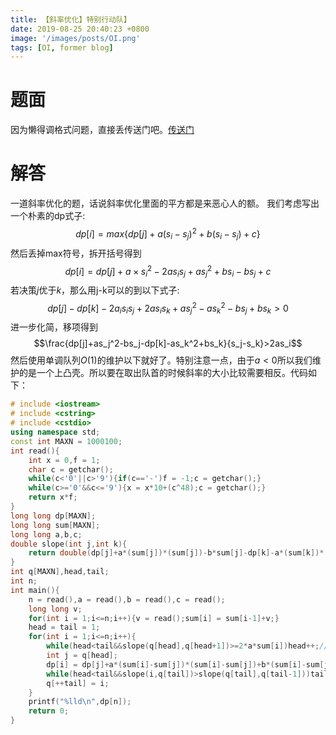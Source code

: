 ```yaml
---
title: 【斜率优化】特别行动队】
date: 2019-08-25 20:40:23 +0800
image: '/images/posts/OI.png'
tags: [OI, former blog]
---
```


# 题面
因为懒得调格式问题，直接丢传送门吧。[传送门](https://www.luogu.org/problem/P3628)
# 解答
一道斜率优化的题，话说斜率优化里面的平方都是来恶心人的额。
我们考虑写出一个朴素的dp式子:$$dp[i] = max\{dp[j]+a(s_i-s_j)^2+b(s_i-s_j)+c\}$$
然后丢掉max符号，拆开括号得到$$dp[i] = dp[j]+a\times s_i^2-2as_is_j+as_j^2+bs_i-bs_j+c$$
若决策$j$优于$k$，那么用j-k可以的到以下式子:
$$dp[j]-dp[k]-2a_is_is_j+2as_is_k+as_j^2-as_k^2-bs_j+bs_k>0$$
进一步化简，移项得到$$\frac{dp[j]+as_j^2-bs_j-dp[k]-as_k^2+bs_k}{s_j-s_k}>2as_i$$
然后使用单调队列$O(1)$的维护以下就好了。特别注意一点，由于$a<0$所以我们维护的是一个上凸壳。所以要在取出队首的时候斜率的大小比较需要相反。代码如下：
```cpp
# include <iostream>
# include <cstring> 
# include <cstdio>
using namespace std;
const int MAXN = 1000100;
int read(){
	int x = 0,f = 1;
	char c = getchar();
	while(c<'0'||c>'9'){if(c=='-')f = -1;c = getchar();}
	while(c>='0'&&c<='9'){x = x*10+(c^48);c = getchar();}
	return x*f;
}
long long dp[MAXN];
long long sum[MAXN];
long long a,b,c;
double slope(int j,int k){
	return double(dp[j]+a*(sum[j])*(sum[j])-b*sum[j]-dp[k]-a*(sum[k])*(sum[k])+b*sum[k])/double(sum[j]-sum[k]);
}
int q[MAXN],head,tail;
int n;
int main(){
	n = read(),a = read(),b = read(),c = read();
	long long v;
	for(int i = 1;i<=n;i++){v = read();sum[i] = sum[i-1]+v;}
	head = tail = 1;
	for(int i = 1;i<=n;i++){
		while(head<tail&&slope(q[head],q[head+1])>=2*a*sum[i])head++;//尤其注意这里的斜率比较问题
		int j = q[head];
		dp[i] = dp[j]+a*(sum[i]-sum[j])*(sum[i]-sum[j])+b*(sum[i]-sum[j])+c;
		while(head<tail&&slope(i,q[tail])>slope(q[tail],q[tail-1]))tail--;
		q[++tail] = i;
	}
	printf("%lld\n",dp[n]);
	return 0;
}
```